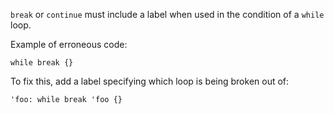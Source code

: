 `break` or `continue` must include a label when used in the condition of a
`while` loop.

Example of erroneous code:

```compile_fail,E0590
while break {}
```

To fix this, add a label specifying which loop is being broken out of:
```
'foo: while break 'foo {}
```
